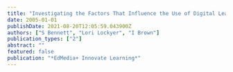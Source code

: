 ```yaml
---
title: "Investigating the Factors That Influence the Use of Digital Learning Resources in the K-12 Educational Context"
date: 2005-01-01
publishDate: 2021-08-20T12:05:59.043900Z
authors: ["S Bennett", "Lori Lockyer", "I Brown"]
publication_types: ["2"]
abstract: ""
featured: false
publication: "*EdMedia+ Innovate Learning*"
---
```


